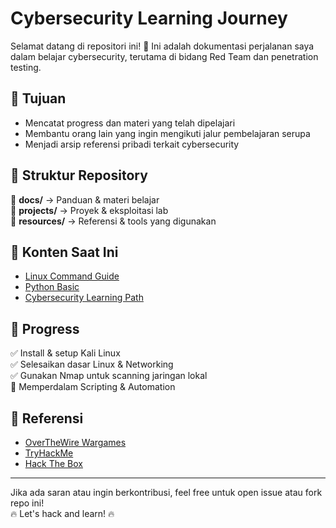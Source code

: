# Cybersecurity Learning Journey  

Selamat datang di repositori ini! 🚀 Ini adalah dokumentasi perjalanan saya dalam belajar cybersecurity, terutama di bidang Red Team dan penetration testing.  

## 📌 Tujuan  
- Mencatat progress dan materi yang telah dipelajari  
- Membantu orang lain yang ingin mengikuti jalur pembelajaran serupa  
- Menjadi arsip referensi pribadi terkait cybersecurity  

## 📂 Struktur Repository  
📜 **docs/** → Panduan & materi belajar  
📜 **projects/** → Proyek & eksploitasi lab  
📜 **resources/** → Referensi & tools yang digunakan  

## 📖 Konten Saat Ini  
- [Linux Command Guide](docs/linux_command_guide.md)  
- [Python Basic](docs/python_basic.md)  
- [Cybersecurity Learning Path](docs/cybersecurity_learning_path.md)  

## 🚀 Progress  
✅ Install & setup Kali Linux  
✅ Selesaikan dasar Linux & Networking  
✅ Gunakan Nmap untuk scanning jaringan lokal  
🔄 Memperdalam Scripting & Automation  

## 🔗 Referensi  
- [OverTheWire Wargames](https://overthewire.org/wargames/)  
- [TryHackMe](https://tryhackme.com/)  
- [Hack The Box](https://www.hackthebox.com/)  

---

Jika ada saran atau ingin berkontribusi, feel free untuk open issue atau fork repo ini!  
🔥 Let's hack and learn! 🔥  
